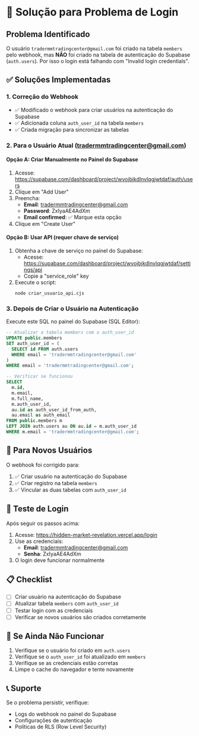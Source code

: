 # 🔧 Solução para Problema de Login

## Problema Identificado
O usuário `tradermmtradingcenter@gmail.com` foi criado na tabela `members` pelo webhook, mas **NÃO** foi criado na tabela de autenticação do Supabase (`auth.users`). Por isso o login está falhando com "Invalid login credentials".

## ✅ Soluções Implementadas

### 1. Correção do Webhook
- ✅ Modificado o webhook para criar usuários na autenticação do Supabase
- ✅ Adicionada coluna `auth_user_id` na tabela `members`
- ✅ Criada migração para sincronizar as tabelas

### 2. Para o Usuário Atual (tradermmtradingcenter@gmail.com)

#### Opção A: Criar Manualmente no Painel do Supabase
1. Acesse: https://supabase.com/dashboard/project/wvojbjkdlnvlqgjwtdaf/auth/users
2. Clique em "Add User"
3. Preencha:
   - **Email**: tradermmtradingcenter@gmail.com
   - **Password**: ZxIyaAE4AdXm
   - **Email confirmed**: ✅ Marque esta opção
4. Clique em "Create User"

#### Opção B: Usar API (requer chave de serviço)
1. Obtenha a chave de serviço no painel do Supabase:
   - Acesse: https://supabase.com/dashboard/project/wvojbjkdlnvlqgjwtdaf/settings/api
   - Copie a "service_role" key
2. Execute o script:
   ```bash
   node criar_usuario_api.cjs
   ```

### 3. Depois de Criar o Usuário na Autenticação

Execute este SQL no painel do Supabase (SQL Editor):

```sql
-- Atualizar a tabela members com o auth_user_id
UPDATE public.members 
SET auth_user_id = (
  SELECT id FROM auth.users 
  WHERE email = 'tradermmtradingcenter@gmail.com'
)
WHERE email = 'tradermmtradingcenter@gmail.com';

-- Verificar se funcionou
SELECT 
  m.id,
  m.email,
  m.full_name,
  m.auth_user_id,
  au.id as auth_user_id_from_auth,
  au.email as auth_email
FROM public.members m
LEFT JOIN auth.users au ON au.id = m.auth_user_id
WHERE m.email = 'tradermmtradingcenter@gmail.com';
```

## 🔄 Para Novos Usuários

O webhook foi corrigido para:
1. ✅ Criar usuário na autenticação do Supabase
2. ✅ Criar registro na tabela `members`
3. ✅ Vincular as duas tabelas com `auth_user_id`

## 🧪 Teste de Login

Após seguir os passos acima:
1. Acesse: https://hidden-market-revelation.vercel.app/login
2. Use as credenciais:
   - **Email**: tradermmtradingcenter@gmail.com
   - **Senha**: ZxIyaAE4AdXm
3. O login deve funcionar normalmente

## 📋 Checklist

- [ ] Criar usuário na autenticação do Supabase
- [ ] Atualizar tabela `members` com `auth_user_id`
- [ ] Testar login com as credenciais
- [ ] Verificar se novos usuários são criados corretamente

## 🚨 Se Ainda Não Funcionar

1. Verifique se o usuário foi criado em `auth.users`
2. Verifique se o `auth_user_id` foi atualizado em `members`
3. Verifique se as credenciais estão corretas
4. Limpe o cache do navegador e tente novamente

## 📞 Suporte

Se o problema persistir, verifique:
- Logs do webhook no painel do Supabase
- Configurações de autenticação
- Políticas de RLS (Row Level Security) 